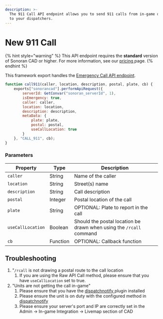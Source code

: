```yaml
---
description: >-
  The 911 Call API endpoint allows you to send 911 calls from in-game directly
  to your dispatchers.
---
```


# New 911 Call

{% hint style="warning" %}
This API endpoint requires the **standard** version of Sonoran CAD or higher. For more information, see our [pricing ](../../../../../../pricing/faq/)page.
{% endhint %}

This framework export handles the [Emergency Call API endpoint](../../../../api-endpoints/emergency/dispatch-and-emergency-calls/911-call.md).

```javascript
function call911(caller, location, description, postal, plate, cb) {
    exports["sonorancad"].performApiRequest({
        serverId: GetConvar("sonoran_serverId", 1),
        isEmergency: true,
        caller: caller,
        location: location,
        description: description,
        metaData: {
            plate: plate,
            postal: postal,
            useCallLocation: true
        }
    }, "CALL_911", cb);
}
```

### Parameters

| Property          | Type     | Description                                                         |
| ----------------- | -------- | ------------------------------------------------------------------- |
| `caller`          | String   | Name of the caller                                                  |
| `location`        | String   | Street(s) name                                                      |
| `description`     | String   | Call description                                                    |
| `postal`          | Integer  | Postal location of the call                                         |
| `plate`           | String   | OPTIONAL: Plate to report in the call                               |
| `useCallLocation` | Boolean  | Should the postal location be drawn when using the `/rcall` command |
| `cb`              | Function | OPTIONAL: Callback function                                         |

## Troubleshooting&#x20;

1. "`/rcall` is not drawing a postal route to the call location&#x20;
   1. If you are using the Raw API Call method, please ensure that you have `useCallLocation` set to true.
2. "Units are not getting the call in-game"
   1. Please ensure that you have the [dispatchnotify ](../../../../../../integration-plugins/integration-plugins/available-plugins/dispatch-notify.md)plugin installed
   2. Please ensure the unit is on duty with the configured method in [dispatchnotify](../../../../../../integration-plugins/integration-plugins/available-plugins/dispatch-notify.md)
   3. Please ensure your server's port and IP are correctly set in the Admin -> In-game Integration -> Livemap section of CAD

